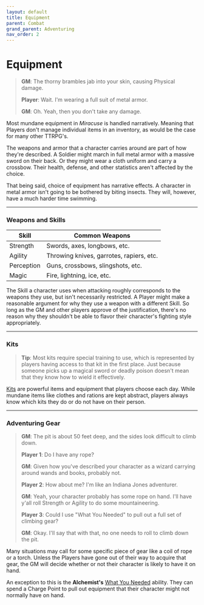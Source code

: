 ```yaml
---
layout: default
title: Equipment
parent: Combat
grand_parent: Adventuring
nav_order: 2
---
```


# Equipment

> **GM**: The thorny brambles jab into your skin, causing Physical damage.
>
> **Player**: Wait. I'm wearing a full suit of metal armor.
>
> **GM**: Oh. Yeah, then you don't take any damage.

Most mundane equipment in _Miracuse_ is handled narratively. Meaning that Players don't manage individual items in an inventory, as would be the case for many other TTRPG's.

The weapons and armor that a character carries around are part of how they're described. A Soldier might march in full metal armor with a massive sword on their back. Or they might wear a cloth uniform and carry a crossbow. Their health, defense, and other statistics aren't affected by the choice.

That being said, choice of equipment has narrative effects. A character in metal armor isn't going to be bothered by biting insects. They will, however, have a much harder time swimming.

---

### Weapons and Skills

| Skill      | Common Weapons                           |
| ---------- | ---------------------------------------- |
| Strength   | Swords, axes, longbows, etc.             |
| Agility    | Throwing knives, garrotes, rapiers, etc. |
| Perception | Guns, crossbows, slingshots, etc.        |
| Magic      | Fire, lightning, ice, etc.               |

The Skill a character uses when attacking roughly corresponds to the weapons they use, but isn't necessarily restricted. A Player might make a reasonable argument for why they use a weapon with a different Skill. So long as the GM and other players approve of the justification, there's no reason why they shouldn't be able to flavor their character's fighting style appropriately.

---

### Kits

> **Tip**: Most kits require special training to use, which is represented by players having access to that kit in the first place. Just because someone picks up a magical sword or deadly poison doesn't mean that they know how to wield it effectively.

[Kits](../../gameplay/kits.html) are powerful items and equipment that players choose each day. While mundane items like clothes and rations are kept abstract, players always know which kits they do or do not have on their person. 

---

### Adventuring Gear

> **GM**: The pit is about 50 feet deep, and the sides look difficult to climb down.
>
> **Player 1**: Do I have any rope?
>
> **GM**: Given how you've described your character as a wizard carrying around wands and books, probably not.
>
> **Player 2**: How about me? I'm like an Indiana Jones adventurer.
>
> **GM**: Yeah, your character probably has some rope on hand. I'll have y'all roll Strength or Agility to do some mountaineering.
>
> **Player 3**: Could I use "What You Needed" to pull out a full set of climbing gear?
>
> **GM**: Okay. I'll say that with that, no one needs to roll to climb down the pit.

Many situations may call for some specific piece of gear like a coil of rope or a torch. Unless the Players have gone out of their way to acquire that gear, the GM will decide whether or not their character is likely to have it on hand.

An exception to this is the **<span style="color: {{ site.alchemist_color }}">Alchemist's</span>** [What You Needed](../../classes/scoundrel/index.md) ability. They can spend a Charge Point to pull out equipment that their character might not normally have on hand.

